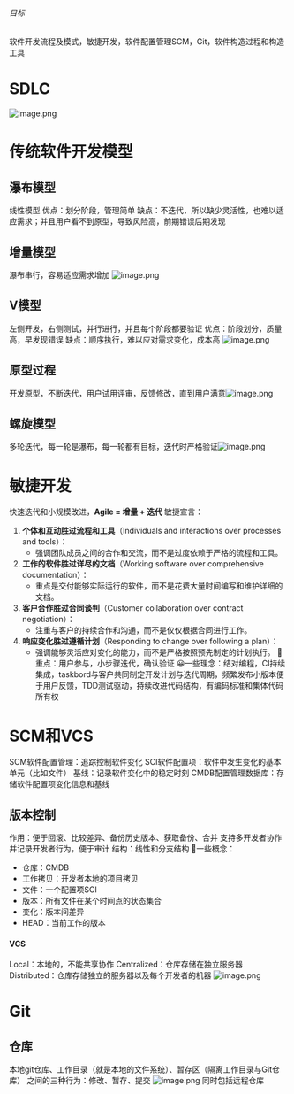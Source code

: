 ###### 目标
软件开发流程及模式，敏捷开发，软件配置管理SCM，Git，软件构造过程和构造工具
# SDLC
![image.png](https://s2.loli.net/2024/05/26/5YdSeJfrZwklayp.png)
# 传统软件开发模型
## 瀑布模型
线性模型
优点：划分阶段，管理简单
缺点：不迭代，所以缺少灵活性，也难以适应需求；并且用户看不到原型，导致风险高，前期错误后期发现
## 增量模型
瀑布串行，容易适应需求增加
![image.png](https://s2.loli.net/2024/05/26/85enyImTOWbNP7S.png)
## V模型
左侧开发，右侧测试，并行进行，并且每个阶段都要验证
优点：阶段划分，质量高，早发现错误
缺点：顺序执行，难以应对需求变化，成本高
![image.png](https://s2.loli.net/2024/05/26/pIdgzAxEXi3kJQO.png)
## 原型过程
开发原型，不断迭代，用户试用评审，反馈修改，直到用户满意![image.png](https://s2.loli.net/2024/05/26/6eKFw8vDQYRS2fm.png)
## 螺旋模型
多轮迭代，每一轮是瀑布，每一轮都有目标，迭代时严格验证![image.png](https://s2.loli.net/2024/05/26/LZm9DxgtYB6npyQ.png)
# 敏捷开发
快速迭代和小规模改进，**Agile = 增量 + 迭代**
敏捷宣言：
1. **个体和互动胜过流程和工具**（Individuals and interactions over processes and tools）：
    - 强调团队成员之间的合作和交流，而不是过度依赖于严格的流程和工具。
2. **工作的软件胜过详尽的文档**（Working software over comprehensive documentation）：
    - 重点是交付能够实际运行的软件，而不是花费大量时间编写和维护详细的文档。
3. **客户合作胜过合同谈判**（Customer collaboration over contract negotiation）：
    - 注重与客户的持续合作和沟通，而不是仅仅根据合同进行工作。
4. **响应变化胜过遵循计划**（Responding to change over following a plan）：
    - 强调能够灵活应对变化的能力，而不是严格按照预先制定的计划执行。
📕重点：用户参与，小步骤迭代，确认验证
😀一些理念：结对编程，CI持续集成，taskbord与客户共同制定开发计划与迭代周期，频繁发布小版本便于用户反馈，TDD测试驱动，持续改进代码结构，有编码标准和集体代码所有权
# SCM和VCS
SCM软件配置管理：追踪控制软件变化
SCI软件配置项：软件中发生变化的基本单元（比如文件）
基线：记录软件变化中的稳定时刻
CMDB配置管理数据库：存储软件配置项变化信息和基线
## 版本控制
作用：便于回滚、比较差异、备份历史版本、获取备份、合并
支持多开发者协作并记录开发者行为，便于审计
结构：线性和分支结构
📕一些概念：
+ 仓库：CMDB
+ 工作拷贝：开发者本地的项目拷贝
+ 文件：一个配置项SCI
+ 版本：所有文件在某个时间点的状态集合
+ 变化：版本间差异
+ HEAD：当前工作的版本
#### VCS
Local：本地的，不能共享协作
Centralized：仓库存储在独立服务器
Distributed：仓库存储独立的服务器以及每个开发者的机器
![image.png](https://s2.loli.net/2024/05/26/XABbEj7v5LnIsw6.png)
# Git
## 仓库
本地git仓库、工作目录（就是本地的文件系统）、暂存区（隔离工作目录与Git仓库）
之间的三种行为：修改、暂存、提交
![image.png](https://s2.loli.net/2024/05/26/djMsBo5pDywgYLu.png)
同时包括远程仓库
